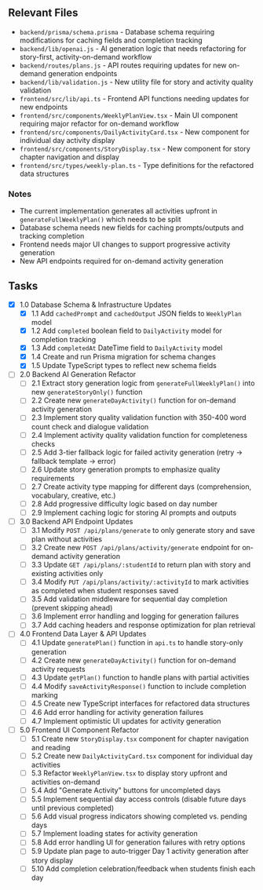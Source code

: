 ## Relevant Files

- `backend/prisma/schema.prisma` - Database schema requiring modifications for caching fields and completion tracking
- `backend/lib/openai.js` - AI generation logic that needs refactoring for story-first, activity-on-demand workflow
- `backend/routes/plans.js` - API routes requiring updates for new on-demand generation endpoints
- `backend/lib/validation.js` - New utility file for story and activity quality validation
- `frontend/src/lib/api.ts` - Frontend API functions needing updates for new endpoints
- `frontend/src/components/WeeklyPlanView.tsx` - Main UI component requiring major refactor for on-demand workflow
- `frontend/src/components/DailyActivityCard.tsx` - New component for individual day activity display
- `frontend/src/components/StoryDisplay.tsx` - New component for story chapter navigation and display
- `frontend/src/types/weekly-plan.ts` - Type definitions for the refactored data structures

### Notes

- The current implementation generates all activities upfront in `generateFullWeeklyPlan()` which needs to be split
- Database schema needs new fields for caching prompts/outputs and tracking completion
- Frontend needs major UI changes to support progressive activity generation
- New API endpoints required for on-demand activity generation

## Tasks

- [x] 1.0 Database Schema & Infrastructure Updates
  - [x] 1.1 Add `cachedPrompt` and `cachedOutput` JSON fields to `WeeklyPlan` model
  - [x] 1.2 Add `completed` boolean field to `DailyActivity` model for completion tracking
  - [x] 1.3 Add `completedAt` DateTime field to `DailyActivity` model
  - [x] 1.4 Create and run Prisma migration for schema changes
  - [x] 1.5 Update TypeScript types to reflect new schema fields

- [ ] 2.0 Backend AI Generation Refactor
  - [ ] 2.1 Extract story generation logic from `generateFullWeeklyPlan()` into new `generateStoryOnly()` function
  - [ ] 2.2 Create new `generateDayActivity()` function for on-demand activity generation
  - [ ] 2.3 Implement story quality validation function with 350-400 word count check and dialogue validation
  - [ ] 2.4 Implement activity quality validation function for completeness checks
  - [ ] 2.5 Add 3-tier fallback logic for failed activity generation (retry → fallback template → error)
  - [ ] 2.6 Update story generation prompts to emphasize quality requirements
  - [ ] 2.7 Create activity type mapping for different days (comprehension, vocabulary, creative, etc.)
  - [ ] 2.8 Add progressive difficulty logic based on day number
  - [ ] 2.9 Implement caching logic for storing AI prompts and outputs

- [ ] 3.0 Backend API Endpoint Updates
  - [ ] 3.1 Modify `POST /api/plans/generate` to only generate story and save plan without activities
  - [ ] 3.2 Create new `POST /api/plans/activity/generate` endpoint for on-demand activity generation
  - [ ] 3.3 Update `GET /api/plans/:studentId` to return plan with story and existing activities only
  - [ ] 3.4 Modify `PUT /api/plans/activity/:activityId` to mark activities as completed when student responses saved
  - [ ] 3.5 Add validation middleware for sequential day completion (prevent skipping ahead)
  - [ ] 3.6 Implement error handling and logging for generation failures
  - [ ] 3.7 Add caching headers and response optimization for plan retrieval

- [ ] 4.0 Frontend Data Layer & API Updates
  - [ ] 4.1 Update `generatePlan()` function in `api.ts` to handle story-only generation
  - [ ] 4.2 Create new `generateDayActivity()` function for on-demand activity requests
  - [ ] 4.3 Update `getPlan()` function to handle plans with partial activities
  - [ ] 4.4 Modify `saveActivityResponse()` function to include completion marking
  - [ ] 4.5 Create new TypeScript interfaces for refactored data structures
  - [ ] 4.6 Add error handling for activity generation failures
  - [ ] 4.7 Implement optimistic UI updates for activity generation

- [ ] 5.0 Frontend UI Component Refactor
  - [ ] 5.1 Create new `StoryDisplay.tsx` component for chapter navigation and reading
  - [ ] 5.2 Create new `DailyActivityCard.tsx` component for individual day activities
  - [ ] 5.3 Refactor `WeeklyPlanView.tsx` to display story upfront and activities on-demand
  - [ ] 5.4 Add "Generate Activity" buttons for uncompleted days
  - [ ] 5.5 Implement sequential day access controls (disable future days until previous completed)
  - [ ] 5.6 Add visual progress indicators showing completed vs. pending days
  - [ ] 5.7 Implement loading states for activity generation
  - [ ] 5.8 Add error handling UI for generation failures with retry options
  - [ ] 5.9 Update plan page to auto-trigger Day 1 activity generation after story display
  - [ ] 5.10 Add completion celebration/feedback when students finish each day